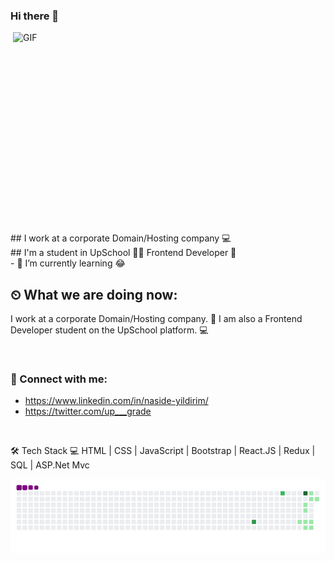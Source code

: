 ### Hi there 👋

<img align="right" alt="GIF" src="https://github.com/abhisheknaiidu/abhisheknaiidu/blob/master/code.gif?raw=true" width="500" height="320" />
## I work at a corporate Domain/Hosting company 💻 <br />
## I'm a student in UpSchool 👨‍🎓 Frontend Developer 🚀 <br />
- 🌱 I’m currently learning 😂



## ⏲ What we are doing now:
I work at a corporate Domain/Hosting company. 🚀
I am also a Frontend Developer student on the UpSchool platform. 💻


<br />

### 📩 Connect with me:

* https://www.linkedin.com/in/naside-yildirim/
* https://twitter.com/up___grade

<br />

🛠 Tech Stack
💻 HTML | CSS | JavaScript | Bootstrap | React.JS | Redux | SQL | ASP.Net Mvc

![snake gif](https://github.com/nasideyildirim/nasideyildirim/blob/output/github-contribution-grid-snake.gif)
